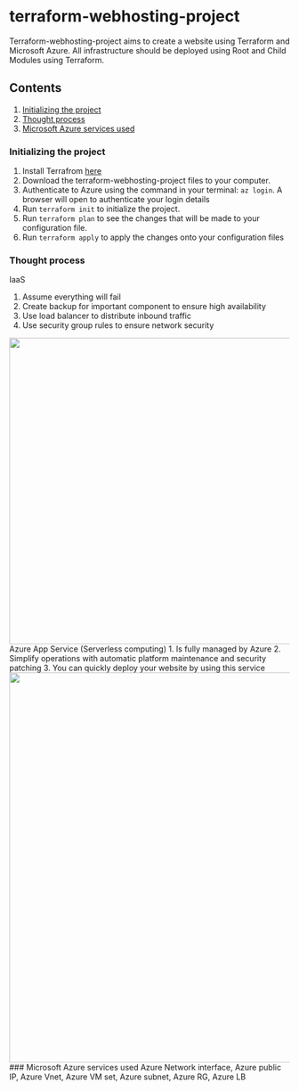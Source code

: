 # terraform-webhosting-project
Terraform-webhosting-project aims to create a website using Terraform and Microsoft Azure. All infrastructure should be deployed using Root and Child Modules using Terraform.


## Contents
1. [Initializing the project](#initializing-the-project)
2. [Thought process](#thought-process)
3. [Microsoft Azure services used](#microsoft-azure-services-used)


### Initializing the project
1. Install Terrafrom [here](https://learn.hashicorp.com/tutorials/terraform/install-cli?in=terraform/aws-get-started)
2. Download the terraform-webhosting-project files to your computer.
3. Authenticate to Azure using the command in your terminal: 
  ``` az login ```.
  A browser will open to authenticate your login details
4. Run ``` terraform init ``` to initialize the project.
5. Run ``` terraform plan ``` to see the changes that will be made to your configuration file.
6. Run ``` terraform apply ``` to apply the changes onto your configuration files

### Thought process
IaaS 
1. Assume everything will fail
2. Create backup for important component to ensure high availability
3. Use load balancer to distribute inbound traffic
4. Use security group rules to ensure network security
<img src="https://user-images.githubusercontent.com/54704393/125024282-07d37b00-e0b3-11eb-9d64-f349de6327b9.png" width="550">
Azure App Service (Serverless computing)
1. Is fully managed by Azure
2. Simplify operations with automatic platform maintenance and security patching
3. You can quickly deploy your website by using this service

<img src="https://user-images.githubusercontent.com/54704393/125024150-d195fb80-e0b2-11eb-934a-e0e84502cb64.png" width="700">
### Microsoft Azure services used
Azure Network interface, Azure public IP, Azure Vnet, Azure VM set, Azure subnet, Azure RG, Azure LB
